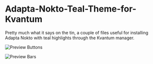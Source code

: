 # Adapta-Nokto-Teal-Theme-for-Kvantum

Pretty much what it says on the tin, a couple of files useful for installing Adapta Nokto with teal highlights through the Kvantum manager.

![Preview Buttons](https://imgur.com/Uz6P8Ep.png)

![Preview Bars](https://imgur.com/U21Dvk9.png)
